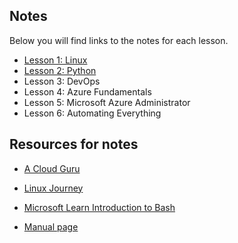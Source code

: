 ## Notes
Below you will find links to the notes for each lesson.

* [Lesson 1: Linux](1_linux.md)
* [Lesson 2: Python](2_python.md)
* Lesson 3: DevOps
* Lesson 4: Azure Fundamentals
* Lesson 5: Microsoft Azure Administrator
* Lesson 6: Automating Everything

## Resources for notes

- [A Cloud Guru](https://acloudguru.com/)

- [Linux Journey](https://linuxjourney.com/)

- [Microsoft Learn Introduction to Bash](https://docs.microsoft.com/en-us/learn/modules/bash-introduction/)

- [Manual page](https://man7.org/index.html)
